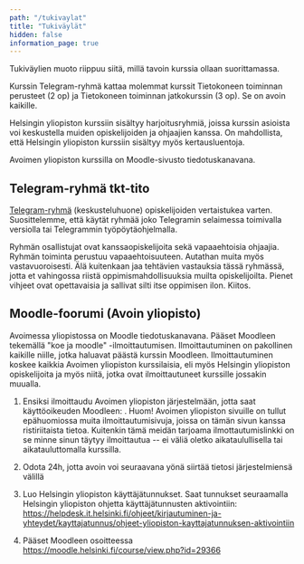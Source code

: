 ```yaml
---
path: "/tukivaylat"
title: "Tukiväylät"
hidden: false
information_page: true
---
```

Tukiväylien muoto riippuu siitä, millä tavoin kurssia ollaan suorittamassa. 

Kurssin Telegram-ryhmä kattaa molemmat kurssit Tietokoneen toiminnan perusteet (2 op) ja Tietokoneen toiminnan jatkokurssin (3 op). Se on avoin kaikille. 

Helsingin yliopiston kurssiin sisältyy harjoitusryhmiä, joissa kurssin asioista voi keskustella muiden opiskelijoiden ja ohjaajien kanssa. On mahdollista, että Helsingin yliopiston kurssiin sisältyy myös kertausluentoja.

Avoimen yliopiston kurssilla on Moodle-sivusto tiedotuskanavana.

## Telegram-ryhmä tkt-tito

[Telegram-ryhmä](https://t.me/tkt_tito) (keskusteluhuone) opiskelijoiden vertaistukea varten. Suosittelemme, että käytät ryhmää joko Telegramin selaimessa toimivalla versiolla tai Telegrammin työpöytäohjelmalla.

Ryhmän osallistujat ovat kanssaopiskelijoita sekä vapaaehtoisia ohjaajia. Ryhmän toiminta perustuu vapaaehtoisuuteen. Autathan muita myös vastavuoroisesti. Älä kuitenkaan jaa tehtävien vastauksia tässä ryhmässä, jotta et vahingossa riistä oppimismahdollisuuksia muilta opiskelijoilta. Pienet vihjeet ovat opettavaisia ja sallivat silti itse oppimisen ilon. Kiitos.

## Moodle-foorumi (Avoin yliopisto)

Avoimessa yliopistossa on Moodle tiedotuskanavana. Pääset Moodleen tekemällä "koe ja moodle" -ilmoittautumisen. Ilmoittautuminen on pakollinen kaikille niille, jotka haluavat päästä kurssin Moodleen. Ilmoittautuminen koskee kaikkia Avoimen yliopiston kurssilaisia, eli myös Helsingin yliopiston opiskelijoita ja myös niitä, jotka ovat ilmoittautuneet kurssille jossakin muualla.

1. Ensiksi ilmoittaudu Avoimen yliopiston järjestelmään, jotta saat käyttöoikeuden Moodleen: <registration-link></registration-link>. Huom! Avoimen yliopiston sivuille on tullut epähuomiossa muita ilmoittautumisivuja, joissa on tämän sivun kanssa ristiriitaista tietoa. Kuitenkin tämä meidän tarjoama ilmottautumislinkki on se minne sinun täytyy ilmoittautua -- ei väliä oletko aikataulullisella tai aikatauluttomalla kurssilla.

2. Odota 24h, jotta avoin voi seuraavana yönä siirtää tietosi järjestelmiensä välillä

3. Luo Helsingin yliopiston käyttäjätunnukset. Saat tunnukset seuraamalla Helsingin yliopiston ohjetta käyttäjätunnusten aktivointiin: https://helpdesk.it.helsinki.fi/ohjeet/kirjautuminen-ja-yhteydet/kayttajatunnus/ohjeet-yliopiston-kayttajatunnuksen-aktivointiin

4. Pääset Moodleen osoitteessa https://moodle.helsinki.fi/course/view.php?id=29366

